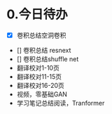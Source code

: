 # 0.今日待办

- [x] 卷积总结空洞卷积
- [] 卷积总结 resnext
- [] 卷积总结shuffle net
- 翻译校对1-10页
- 翻译校对11-15页
- 翻译校对16-20页
- 视频，零基础GAN
- 学习笔记总结阅读，Tranformer